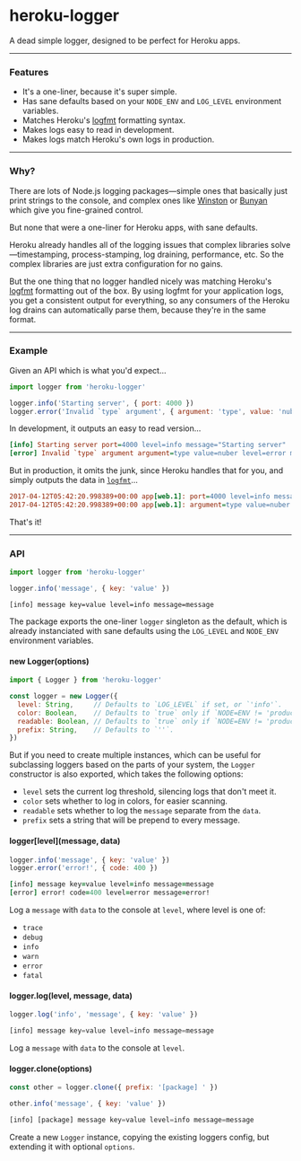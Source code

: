 
# heroku-logger

A dead simple logger, designed to be perfect for Heroku apps.

---

### Features

- It's a one-liner, because it's super simple.
- Has sane defaults based on your `NODE_ENV` and `LOG_LEVEL` environment variables.
- Matches Heroku's [logfmt](https://brandur.org/logfmt) formatting syntax.
- Makes logs easy to read in development.
- Makes logs match Heroku's own logs in production.

---

### Why?

There are lots of Node.js logging packages—simple ones that basically just print strings to the console, and complex ones like [Winston](https://github.com/winstonjs/winston) or [Bunyan](https://github.com/trentm/node-bunyan) which give you fine-grained control.

But none that were a one-liner for Heroku apps, with sane defaults.

Heroku already handles all of the logging issues that complex libraries solve—timestamping, process-stamping, log draining, performance, etc. So the complex libraries are just extra configuration for no gains.

But the one thing that no logger handled nicely was matching Heroku's [logfmt](https://brandur.org/logfmt) formatting out of the box. By using logfmt for your application logs, you get a consistent output for everything, so any consumers of the Heroku log drains can automatically parse them, because they're in the same format.

---

### Example

Given an API which is what you'd expect...

```js
import logger from 'heroku-logger'

logger.info('Starting server', { port: 4000 })
logger.error('Invalid `type` argument', { argument: 'type', value: 'nuber' })
```

In development, it outputs an easy to read version...

```ini
[info] Starting server port=4000 level=info message="Starting server"
[error] Invalid `type` argument argument=type value=nuber level=error message="Invalid `type` argument"
```

But in production, it omits the junk, since Heroku handles that for you, and simply outputs the data in [`logfmt`]()...

```ini
2017-04-12T05:42:20.998389+00:00 app[web.1]: port=4000 level=info message="Starting server"
2017-04-12T05:42:20.998389+00:00 app[web.1]: argument=type value=nuber level=error message="Invalid `type` argument"
```

That's it!

---

### API

```js
import logger from 'heroku-logger'

logger.info('message', { key: 'value' })
```
```irc
[info] message key=value level=info message=message
```

The package exports the one-liner `logger` singleton as the default, which is already instanciated with sane defaults using the `LOG_LEVEL` and `NODE_ENV` environment variables.

#### new Logger(options)

```js
import { Logger } from 'heroku-logger'

const logger = new Logger({
  level: String,     // Defaults to `LOG_LEVEL` if set, or `'info'`.
  color: Boolean,    // Defaults to `true` only if `NODE=ENV != 'production'`.
  readable: Boolean, // Defaults to `true` only if `NODE=ENV != 'production'`.
  prefix: String,    // Defaults to `''`.
})
```

But if you need to create multiple instances, which can be useful for subclassing loggers based on the parts of your system, the `Logger` constructor is also exported, which takes the following options:

- `level` sets the current log threshold, silencing logs that don't meet it.
- `color` sets whether to log in colors, for easier scanning.
- `readable` sets whether to log the `message` separate from the `data`.
- `prefix` sets a string that will be prepend to every message.

#### logger\[level\](message, data)

```js
logger.info('message', { key: 'value' })
logger.error('error!', { code: 400 })
```
```ruby
[info] message key=value level=info message=message
[error] error! code=400 level=error message=error!
```

Log a `message` with `data` to the console at `level`, where level is one of:

- `trace`
- `debug`
- `info`
- `warn`
- `error`
- `fatal`

#### logger.log(level, message, data)

```js
logger.log('info', 'message', { key: 'value' })
```
```js
[info] message key=value level=info message=message
```

Log a `message` with `data` to the console at `level`.

#### logger.clone(options)

```js
const other = logger.clone({ prefix: '[package] ' })

other.info('message', { key: 'value' })
```
```python
[info] [package] message key=value level=info message=message
```

Create a new `Logger` instance, copying the existing loggers config, but extending it with optional `options`.
